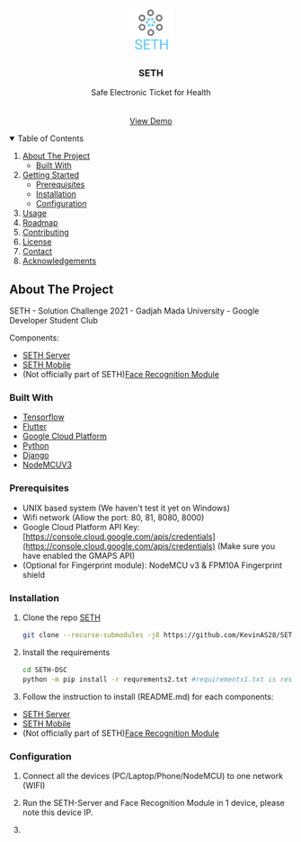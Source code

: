 <!--
*** Thanks for checking out the Best-README-Template. If you have a suggestion
*** that would make this better, please fork the repo and create a pull request
*** or simply open an issue with the tag "enhancement".
*** Thanks again! Now go create something AMAZING! :D
-->



<!-- PROJECT SHIELDS -->
<!--
*** I'm using markdown "reference style" links for readability.
*** Reference links are enclosed in brackets [ ] instead of parentheses ( ).
*** See the bottom of this document for the declaration of the reference variables
*** for contributors-url, forks-url, etc. This is an optional, concise syntax you may use.
*** https://www.markdownguide.org/basic-syntax/#reference-style-links
-->



<!-- PROJECT LOGO -->
<br />
<p align="center">
  <a href="https://github.com/KevinAS28/SETH-DSC">
    <img src="images/logo.png" alt="Logo" width="80" height="80">
  </a>

  <h3 align="center">SETH</h3>

  <p align="center">
    Safe Electronic Ticket for Health
    <br />
    <br />
    <br />
    <a href="https://www.youtube.com/watch?v=nMipBSv4ch8">View Demo</a>
  </p>
</p>


  
<!-- TABLE OF CONTENTS -->
<details open="open">
  <summary>Table of Contents</summary>
  <ol>
    <li>
      <a href="#about-the-project">About The Project</a>
      <ul>
        <li><a href="#built-with">Built With</a></li>
      </ul>
    </li>
    <li>
      <a href="#getting-started">Getting Started</a>
      <ul>
        <li><a href="#prerequisites">Prerequisites</a></li>
        <li><a href="#installation">Installation</a></li>
        <li><a href="#configuration">Configuration</a></li>
      </ul>
    </li>
    <li><a href="#usage">Usage</a></li>
    <li><a href="#roadmap">Roadmap</a></li>
    <li><a href="#contributing">Contributing</a></li>
    <li><a href="#license">License</a></li>
    <li><a href="#contact">Contact</a></li>
    <li><a href="#acknowledgements">Acknowledgements</a></li>
  </ol>
</details>



<!-- ABOUT THE PROJECT -->
## About The Project

<!-- [![Product Name Screen Shot][product-screenshot]](https://example.com) -->

SETH - Solution Challenge 2021 - Gadjah Mada University - Google Developer Student Club

Components:
* [SETH Server](https://github.com/KevinAS28/SETH-Server)
* [SETH Mobile](https://github.com/delkirawan/SethCMobileApp)
* (Not officially part of SETH)[Face Recognition Module](https://github.com/KevinAS28/Django-HTTP-Streaming-Face-Recognition)

### Built With

* [Tensorflow](https://www.tensorflow.org/)
* [Flutter](https://flutter.dev/)
* [Google Cloud Platform](https://cloud.google.com/)
* [Python](https://www.python.org/)
* [Django](https://www.djangoproject.com/)
* [NodeMCUV3](https://www.nodemcu.com/index_en.html)

### Prerequisites

* UNIX based system (We haven't test it yet on Windows)
* Wifi network (Allow the port: 80, 81, 8080, 8000)
* Google Cloud Platform API Key: [https://console.cloud.google.com/apis/credentials](https://console.cloud.google.com/apis/credentials) (Make sure you have enabled the GMAPS API)
* (Optional for Fingerprint module): NodeMCU v3 & FPM10A Fingerprint shield

### Installation

1. Clone the repo [SETH](https://github.com/KevinAS28/SETH-DSC)
   ```sh
   git clone --recurse-submodules -j8 https://github.com/KevinAS28/SETH-DSC
   ```

2. Install the requirements
   ```sh
   cd SETH-DSC
   python -m pip install -r requrements2.txt #requirements1.txt is result of pip freeze
   ```

3. Follow the instruction to install (README.md) for each components: 
* [SETH Server](https://github.com/KevinAS28/SETH-Server)
* [SETH Mobile](https://github.com/delkirawan/SethCMobileApp)
* (Not officially part of SETH)[Face Recognition Module](https://github.com/KevinAS28/Django-HTTP-Streaming-Face-Recognition)


### Configuration

1. Connect all the devices (PC/Laptop/Phone/NodeMCU) to one network (WIFI)

2. Run the SETH-Server and Face Recognition Module in 1 device, please note this device IP.

3. 